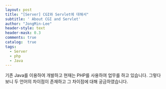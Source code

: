 ```yaml
---
layout: post
title: "[Server] CGI와 Servlet에 대해서"
subtitle: ' About CGI and Servlet'
author: "JongMin-Lee"
header-style: text
header-mask: 0.3
comments: true
catalog:  true
tags:
  - Server
  - php
  - Java
---
```



기존 Java를 이용하여 개발하고 현재는 PHP를 사용하여 업무를 하고 있습니다. 그렇다보니 두 언어의 차이점이 존재하고 그 차이점에 대해 궁금하였습니다. 
